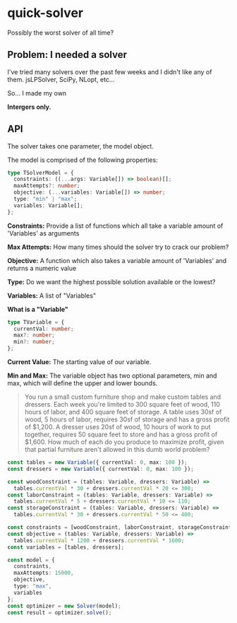 # quick-solver

Possibly the worst solver of all time?

## Problem: I needed a solver

I've tried many solvers over the past few weeks and I didn't like any of them. jsLPSolver, SciPy, NLopt, etc...

So... I made my own

**Intergers only.**

## API

The solver takes one parameter, the model object.

The model is comprised of the following properties:

```typescript
type TSolverModel = {
  constraints: ((...args: Variable[]) => boolean)[];
  maxAttempts?: number;
  objective: (...variables: Variable[]) => number;
  type: "min" | "max";
  variables: Variable[];
};
```

**Constraints:** Provide a list of functions which all take a variable amount of 'Variables' as arguments

**Max Attempts:** How many times should the solver try to crack our problem?

**Objective:** A function which also takes a variable amount of 'Variables' and returns a numeric value

**Type:** Do we want the highest possible solution available or the lowest?

**Variables:** A list of "Variables"

**What is a "Variable"**

```typescript
type TVariable = {
  currentVal: number;
  max?: number;
  min?: number;
};
```

**Current Value:** The starting value of our variable.

**Min and Max:** The variable object has two optional parameters, min and max, which will define the upper and lower bounds.

> You run a small custom furniture shop and make custom tables and dressers.
> Each week you're limited to 300 square feet of wood, 110 hours of labor, and 400 square feet of storage.
> A table uses 30sf of wood, 5 hours of labor, requires 30sf of storage and has a gross profit of $1,200. A dresser uses 20sf of wood, 10 hours of work to put together, requires 50 square feet to store and has a gross profit of $1,600.
> How much of each do you produce to maximize profit, given that partial furniture aren't allowed in this dumb world problem?

```typescript
const tables = new Variable({ currentVal: 0, max: 100 });
const dressers = new Variable({ currentVal: 0, max: 100 });

const woodConstraint = (tables: Variable, dressers: Variable) =>
  tables.currentVal * 30 + dressers.currentVal * 20 <= 300;
const laborConstraint = (tables: Variable, dressers: Variable) =>
  tables.currentVal * 5 + dressers.currentVal * 10 <= 110;
const storageConstraint = (tables: Variable, dressers: Variable) =>
  tables.currentVal * 30 + dressers.currentVal * 50 <= 400;

const constraints = [woodConstraint, laborConstraint, storageConstraint];
const objective = (tables: Variable, dressers: Variable) =>
  tables.currentVal * 1200 + dressers.currentVal * 1600;
const variables = [tables, dressers];

const model = {
  constraints,
  maxAttempts: 15000,
  objective,
  type: "max",
  variables
};
const optimizer = new Solver(model);
const result = optimizer.solve();
```
